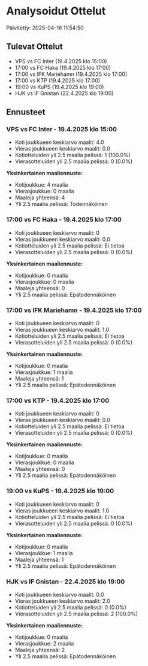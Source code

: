 # Analysoidut Ottelut

Päivitetty: 2025-04-16 11:54:50

## Tulevat Ottelut
- VPS vs FC Inter (19.4.2025 klo 15:00)
- 17:00 vs FC Haka (19.4.2025 klo 17:00)
- 17:00 vs IFK Mariehamn (19.4.2025 klo 17:00)
- 17:00 vs KTP (19.4.2025 klo 17:00)
- 19:00 vs KuPS (19.4.2025 klo 19:00)
- HJK vs IF Gnistan (22.4.2025 klo 19:00)

## Ennusteet
### VPS vs FC Inter - 19.4.2025 klo 15:00
- Koti joukkueen keskiarvo maalit: 4.0
- Vieras joukkueen keskiarvo maalit: 0.0
- Kotiotteluiden yli 2.5 maalia pelissä: 1 (100.0%)
- Vierasotteluiden yli 2.5 maalia pelissä: 0 (0.0%)

**Yksinkertainen maaliennuste:**
- Kotijoukkue: 4 maalia
- Vierasjoukkue: 0 maalia
- Maaleja yhteensä: 4
- Yli 2.5 maalia pelissä: Todennäköinen

### 17:00 vs FC Haka - 19.4.2025 klo 17:00
- Koti joukkueen keskiarvo maalit: 0
- Vieras joukkueen keskiarvo maalit: 0.0
- Kotiotteluiden yli 2.5 maalia pelissä: Ei tietoa
- Vierasotteluiden yli 2.5 maalia pelissä: 0 (0.0%)

**Yksinkertainen maaliennuste:**
- Kotijoukkue: 0 maalia
- Vierasjoukkue: 0 maalia
- Maaleja yhteensä: 0
- Yli 2.5 maalia pelissä: Epätodennäköinen

### 17:00 vs IFK Mariehamn - 19.4.2025 klo 17:00
- Koti joukkueen keskiarvo maalit: 0
- Vieras joukkueen keskiarvo maalit: 1.0
- Kotiotteluiden yli 2.5 maalia pelissä: Ei tietoa
- Vierasotteluiden yli 2.5 maalia pelissä: 0 (0.0%)

**Yksinkertainen maaliennuste:**
- Kotijoukkue: 0 maalia
- Vierasjoukkue: 1 maalia
- Maaleja yhteensä: 1
- Yli 2.5 maalia pelissä: Epätodennäköinen

### 17:00 vs KTP - 19.4.2025 klo 17:00
- Koti joukkueen keskiarvo maalit: 0
- Vieras joukkueen keskiarvo maalit: 0.0
- Kotiotteluiden yli 2.5 maalia pelissä: Ei tietoa
- Vierasotteluiden yli 2.5 maalia pelissä: 0 (0.0%)

**Yksinkertainen maaliennuste:**
- Kotijoukkue: 0 maalia
- Vierasjoukkue: 0 maalia
- Maaleja yhteensä: 0
- Yli 2.5 maalia pelissä: Epätodennäköinen

### 19:00 vs KuPS - 19.4.2025 klo 19:00
- Koti joukkueen keskiarvo maalit: 0
- Vieras joukkueen keskiarvo maalit: 1.0
- Kotiotteluiden yli 2.5 maalia pelissä: Ei tietoa
- Vierasotteluiden yli 2.5 maalia pelissä: 0 (0.0%)

**Yksinkertainen maaliennuste:**
- Kotijoukkue: 0 maalia
- Vierasjoukkue: 1 maalia
- Maaleja yhteensä: 1
- Yli 2.5 maalia pelissä: Epätodennäköinen

### HJK vs IF Gnistan - 22.4.2025 klo 19:00
- Koti joukkueen keskiarvo maalit: 0.0
- Vieras joukkueen keskiarvo maalit: 2.0
- Kotiotteluiden yli 2.5 maalia pelissä: 0 (0.0%)
- Vierasotteluiden yli 2.5 maalia pelissä: 2 (100.0%)

**Yksinkertainen maaliennuste:**
- Kotijoukkue: 0 maalia
- Vierasjoukkue: 2 maalia
- Maaleja yhteensä: 2
- Yli 2.5 maalia pelissä: Epätodennäköinen

